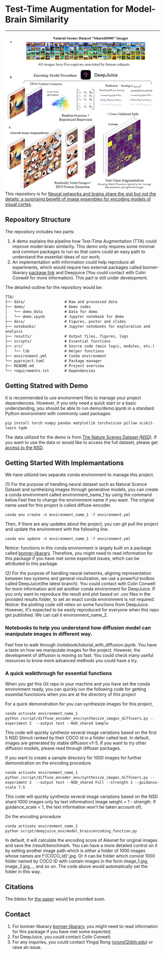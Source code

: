 # Test-Time Augmentation for Model-Brain Similarity
---
![Schematic](docs/schematic.png)
This repository is for [Neural networks and brains share the gist but not the details: a surprising benefit of image ensembles for encoding models of visual cortex](https://openreview.net/forum?id=DtEeVWfgNM&noteId=DtEeVWfgNM).

## Repository Structure

The repository includes two parts:
1. A demo explains the pipeline how Test-Time Augmentation (TTA) could improve model-brain similarity. This demo only requires some minimal and common packages to run so that users could an easy path to understand the essential ideas of our work;
2. An implementation with information could help reproduce all experiments, which would require two external packages called bonner-libarary [package link](https://github.com/BonnerLab/bonner-libraries) and Deepjuice (You could contact with Colin Conwell for more information). This part is still under development.

The detailed outline for the repository would be:
```
TTA/
├── data/                  # Raw and processed data
├── demo/                  # Demo codes
│   └── demo_data          # Data for demo
│   └── demo.ipynb         # Jupyter notebook for demo
├── docs/                  # Figures, poster and slides
├── notebooks/             # Jupyter notebooks for exploration and analysis
├── results/               # Output files, figures, logs
├── scripts/               # Essential functions
├── src/                   # Source code (main logic, modules, etc.)
│   └── lib                # Helper functions
├── environment.yml        # Conda environment
└── pyproject.toml         # Package manager
├── README.md              # Project overview
└── requirements.txt       # Dependencies
```

## Getting Statred with Demo

It is recommended to use environment files to manage your project dependencies. However, if you only need a quick start or a basic understanding, you should be able to run demo/demo.ipynb in a standard Python environment with commonly used packages:
```
pip install torch numpy pandas matplotlib torchvision pillow scikit-learn tqdm
```
The data utilized for the demo is from [The Nature Scenes Dataset (NSD)](http://naturalscenesdataset.org/). If you want to use the data or would like to access the full dataset, please get [access to the NSD](https://docs.google.com/forms/d/e/1FAIpQLSduTPeZo54uEMKD-ihXmRhx0hBDdLHNsVyeo_kCb8qbyAkXuQ/viewform).

## Getting Started With Implemantations

We have utilized two separate conda environment to manage this project.

(1) For the purpose of handling neural dataset such as Natural Scence Dataset and syntheizing images through generative models, you can create a conda environment called environment_name_1 by using the command below.Feel free to change the environment name if you want. The original name used for this project is called diffuse-encoder.
```
conda env create -n environment_name_1 -f environment.yml
```
Then, if there are any updates about the project, you can git pull the project and update the environment with the following line.
```
conda env update -n environment_name_1 -f environment.yml
```
Notice: functions in this conda environment is largely built on a package called [bonner-libarary](https://github.com/BonnerLab/bonner-libraries). Therefore, you might need to read information for this package if you have met some expected issues, which can be attributed to this package.

(2) For the purpose of handling neural networks, aligning representation between two systems and general visulization, we use a powerful toolbox called DeepJuice(the latest branch). You could contact with Colin Conwell for more information and set another conda environment for DeepJuice. If you only want to reproduce the result and plot based on .csv files in the provided results folder, to set an exact conda environment is not required. Notice: the plotting code still relies on some functions from DeepJuice. However, it's expected to be easily reproduced for everyone when this repo get published. We can call it environment_name_2.

### Notebooks to help you understand how diffusion model can manipulate images in different way.

Feel free to walk through /notebook/tutorial_with_diffusion.ipynb. You have a taste on how we manipulate images for the project. However, the development of diffusion is moving so fast. You could check many useful resources to know more advanced methods you could have a try.

### A quick walkthrough for essential functions

When you get this Git repo in your machine and you have set the conda environment ready, you can quickly run the following code for getting essential functoions when you are at the directory of this project

For a quick demonstration for you can synthesize images for this project,
```
conda activate environment_name_1
python /script/diffuse_encoder_env/synthesize_images_diffusers.py --experiment 2  --output test --NSD_shared Sample
```
This code will quickly syntheize several image variations based on the first 5 NSD Stimuli ranked by their COCO Id in a folder called test. In default, images are generated by stable diffusion v1-5. If you want to try other diffusion models, please read through diffuser packages.

If you want to create a sample directory for 1000 images for further demonstration on the encoding procedure.
```
conda activate environment_name_1
python /script/diffuse_encoder_env/synthesize_images_diffusers.py --experiment 2  --output test --NSD_shared Full --strength 1 --guidance-scale 7.5
```
This code will quickly syntheize several image variations based on the NSD shard 1000 images only by text information( image weight = 1 - strength. If guidance_scale < 1, the text information won't be taken account of).

Do the encoding procedure
```
conda activate environment_name_2
python script/deepjuice_env/model_brain/encoding_function.py
```
In default, it will calculate the encoding score of Alexnet for original images and save the /result/benchmark. You can have a more detailed control on it by setting another image path which is either a folder of 1000 images whose names are f'{COCO_Id}'.jpg. Or it can be folder which consist 1000 folder named by COCO ID with contain images in the form image_1.jpg, image_2.jpg,.., and so on. The code above would automatically set the folder in this way.

## Citations
The bibtex for [the paper](https://openreview.net/forum?id=DtEeVWfgNM&noteId=DtEeVWfgNM) would be provided soon.

## Contact
1. For bonner-libarary [bonner-libarary](https://github.com/BonnerLab/bonner-libraries), you might need to read information for this package if you have met some expected;
2. For DeepJuice, you could contact Colin Conwell;
3. For any inquiries, you could contact Yingqi Rong (yrong12@jh.edu) or raise an issue.